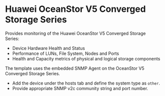 Huawei OceanStor V5 Converged Storage Series
============================================

Provides monitoring of the Huawei OceanStor V5 Converged Storage Series:

* Device Hardware Health and Status
* Performance of LUNs, File System, Nodes and Ports
* Health and Capacity metrics of physical and logical storage components

The template uses the embedded SNMP Agent on the OceanStor V5 Converged Storage Series.

* Add the device under the hosts tab and define the system type as `other`.
* Provide appropriate SNMP v2c community string and port number.
